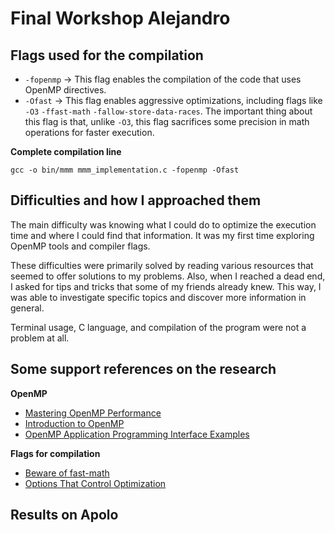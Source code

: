 # Final Workshop Alejandro

## Flags used for the compilation 

- `-fopenmp` -> This flag enables the compilation of the code that uses OpenMP directives.
- `-Ofast` -> This flag enables aggressive optimizations, including flags like `-O3` `-ffast-math` `-fallow-store-data-races`. The important thing about this flag is that, unlike `-O3`, this flag sacrifices some precision in math operations for faster execution.

**Complete compilation line**

`gcc -o bin/mmm mmm_implementation.c -fopenmp -Ofast`

## Difficulties and how I approached them
The main difficulty was knowing what I could do to optimize the execution time and where I could find that information. It was my first time exploring OpenMP tools and compiler flags.

These difficulties were primarily solved by reading various resources that seemed to offer solutions to my problems. Also, when I reached a dead end, I asked for tips and tricks that some of my friends already knew. This way, I was able to investigate specific topics and discover more information in general.

Terminal usage, C language, and compilation of the program were not a problem at all. 

## Some support references on the research
**OpenMP**
- [Mastering OpenMP Performance](https://www.openmp.org/wp-content/uploads/openmp-webinar-vanderPas-20210318.pdf)
- [Introduction to OpenMP](https://carleton.ca/rcs/rcdc/introduction-to-openmp/)
- [OpenMP Application Programming Interface Examples](https://www.openmp.org/wp-content/uploads/openmp-examples-6.0.pdf)

**Flags for compilation**
- [Beware of fast-math](https://simonbyrne.github.io/notes/fastmath/#title)
- [Options That Control Optimization](https://gcc.gnu.org/onlinedocs/gcc/Optimize-Options.html)

## Results on Apolo

